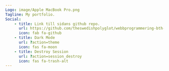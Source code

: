 ```yaml
---
Logo: image/Apple MacBook Pro.png
Tagline: My portfolio.
Social:
    - title: Link till sidans github repo.
      url: https://github.com/theswedishpolyglot/webbprogrammering-bth-design
      icon: fab fa-github
    - title: Dark Mode
      url: ?action=theme
      icon: fas fa-moon
    - title: Destroy Session
      url: ?action=session_destroy
      icon: fas fa-trash-alt
---
```


<!-- Länkarna om ni inte vill ha dem i er footer 
<a href="?action=session_destroy">Destroy Session</a>
<a href="?action=theme">Swap theme</a>
--->